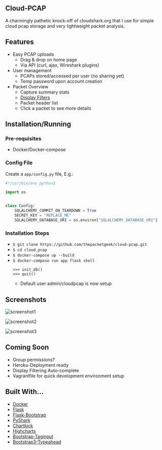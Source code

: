 ## Cloud-PCAP

A charmingly pathetic knock-off of cloudshark.org that I use for simple cloud pcap storage and very lightweight packet analysis.

## Features

* Easy PCAP uploads
	* Drag & drop on home page
	* Via API (curl, ajax, Wireshark plugins)
* User management
    * PCAPs stored/accessed per user (no sharing yet)
    * Temp password upon account creation
* Packet Overview
    * Capture summary stats
    * [Display Filters](http://wiki.wireshark.org/DisplayFilters)
    * Packet header list
    * Click a packet to see more details 

## Installation/Running

### Pre-requisites
- Docker/Docker-compose

### Config File
Create a `app/config.py` file, E.g.:
```python
#!/usr/bin/env python3

import os


class Config:
    SQLALCHEMY_COMMIT_ON_TEARDOWN = True
    SECRET_KEY = "REPLACE_ME"
    SQLALCHEMY_DATABASE_URI = os.environ["SQLALCHEMY_DATABASE_URI"]

```

### Installation Steps

* `$ git clone https://github.com/thepacketgeek/cloud-pcap.git`
* `$ cd cloud_pcap`
* `$ docker-compose up --build`
* `$ docker-compose run app flask shell`
    ```
    >>> init_db()
    >>> quit()
    ```
   	* Default user admin/cloudpcap is now setup

## Screenshots

![screenshot1](docs/cloud-pcap1.png "Screenshot #1")

![screenshot2](docs/cloud-pcap2.png "Screenshot #2")

![screenshot3](docs/cloud-pcap3.png "Screenshot #3")

## Coming Soon

* Group permissions?
* Heroku-Deployment ready
* Display Filtering Auto-complete
* Vagrantfile for quick development environment setup


## Built With...

* [Docker](http://docker.com)
* [Flask](http://flask.pocoo.org)
* [Flask-Bootstrap](http://pythonhosted.org/Flask-Bootstrap/)
* [PyShark](http://kiminewt.github.io/pyshark/)
* [Chartkick](https://github.com/mher/chartkick.py)
* [Highcharts](http://api.highcharts.com/highcharts)
* [Bootstrap-Taginput](http://timschlechter.github.io/bootstrap-tagsinput/examples/)
* [Bootstrap3-Typeahead](https://github.com/bassjobsen/Bootstrap-3-Typeahead)

